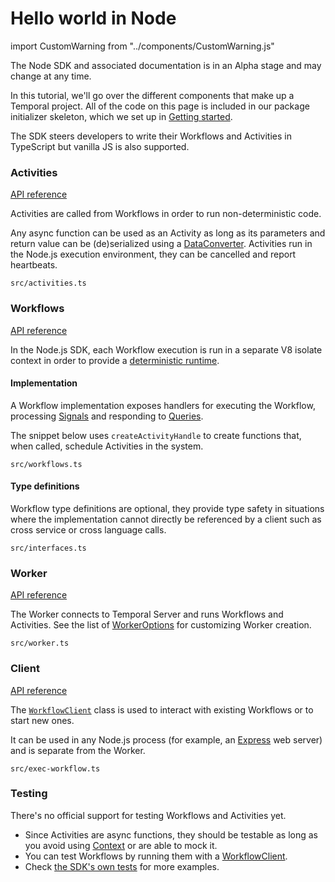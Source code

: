 # Hello world in Node

import CustomWarning from "../components/CustomWarning.js"

<CustomWarning>

The Node SDK and associated documentation is in an Alpha stage and may change at any time.

</CustomWarning>

In this tutorial, we'll go over the different components that make up a Temporal project.
All of the code on this page is included in our package initializer skeleton, which we set up in [Getting started](/docs/node/introduction/#getting-started).

The SDK steers developers to write their Workflows and Activities in TypeScript but vanilla JS is also supported.

### Activities

[API reference](https://nodejs.temporal.io/api/namespaces/activity)

Activities are called from Workflows in order to run non-deterministic code.

Any async function can be used as an Activity as long as its parameters and return value can be (de)serialized using a [DataConverter](https://nodejs.temporal.io/api/interfaces/common.DataConverter). Activities run in the Node.js execution environment, they can be cancelled and report heartbeats.

`src/activities.ts`

<!--SNIPSTART nodejs-hello-activity {"enable_source_link": false}-->
<!--SNIPEND-->

### Workflows

[API reference](https://nodejs.temporal.io/api/namespaces/workflow)

In the Node.js SDK, each Workflow execution is run in a separate V8 isolate context in order to provide a [deterministic runtime](/docs/node/determinism).

#### Implementation

A Workflow implementation exposes handlers for executing the Workflow, processing [Signals](/docs/concepts/signals) and responding to [Queries](/docs/concepts/queries).

The snippet below uses `createActivityHandle` to create functions that, when called, schedule Activities in the system.

`src/workflows.ts`

<!--SNIPSTART nodejs-hello-workflow {"enable_source_link": false}-->
<!--SNIPEND-->

#### Type definitions

Workflow type definitions are optional, they provide type safety in situations where the implementation cannot directly be referenced by a client such as cross service or cross language calls.

`src/interfaces.ts`

<!--SNIPSTART nodejs-hello-workflow-interface {"enable_source_link": false}-->
<!--SNIPEND-->

### Worker

[API reference](https://nodejs.temporal.io/api/namespaces/worker)

The Worker connects to Temporal Server and runs Workflows and Activities.
See the list of [WorkerOptions](https://nodejs.temporal.io/api/interfaces/worker.workeroptions) for customizing Worker creation.

`src/worker.ts`

<!--SNIPSTART nodejs-hello-worker {"enable_source_link": false}-->
<!--SNIPEND-->

### Client

[API reference](https://nodejs.temporal.io/api/namespaces/client)

The [`WorkflowClient`](https://nodejs.temporal.io/api/classes/client.workflowclient) class is used to interact with existing Workflows or to start new ones.

It can be used in any Node.js process (for example, an [Express](https://expressjs.com/) web server) and is separate from the Worker.

`src/exec-workflow.ts`

<!--SNIPSTART nodejs-hello-client {"enable_source_link": false}-->
<!--SNIPEND-->

### Testing

There's no official support for testing Workflows and Activities yet.

- Since Activities are async functions, they should be testable as long as you avoid using [Context](https://nodejs.temporal.io/api/classes/activity.context) or are able to mock it.
- You can test Workflows by running them with a [WorkflowClient](https://nodejs.temporal.io/api/classes/client.workflowclient).
- Check [the SDK's own tests](https://github.com/temporalio/sdk-node/tree/52f67499860526cd180912797dc3e6d7fa4fc78f/packages/test/src) for more examples.
